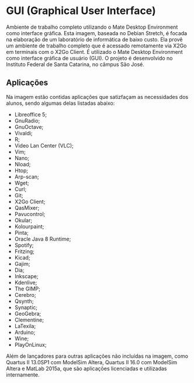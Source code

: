 # GUI (Graphical User Interface)

Ambiente de trabalho completo utilizando o Mate Desktop Environment como interface gráfica.
Esta imagem, baseada no Debian Stretch, é focada na elaboração de um laboratório de informática de baixo custo. Ela provê um ambiente de trabalho completo que é acessado remotamente via X2Go em terminais com o X2Go Client. É utilizado o Mate Desktop Environment como interface gráfica de usuário (GUI). O projeto é desenvolvido no Instituto Federal de Santa Catarina, no câmpus São José.

## Aplicações

Na imagem estão contidas aplicações que satizfaçam as necessidades dos alunos, sendo algumas delas listadas abaixo:

* Libreoffice 5;
* GnuRadio;
* GnuOctave;
* Vivaldi;
* R;
* Video Lan Center (VLC);
* Vim;
* Nano;
* Nload;
* Htop;
* Arp-scan;
* Wget;
* Curl;
* Git;
* X2Go Client;
* QasMixer;
* Pavucontrol;
* Okular;
* Kolourpaint;
* Pinta;
* Oracle Java 8 Runtime;
* Spotify;
* Fritzing;
* Kicad;
* Gajim;
* Dia;
* Inkscape;
* Kdenlive;
* The GIMP;
* Cerebro;
* Qsynth;
* Synaptic;
* GeoGebra;
* Clementine;
* LaTexila;
* Arduino;
* Wine;
* PlayOnLinux;

Além de lançadores para outras aplicações não incluídas na imagem, como Quartus II 13.0SP1 com ModelSim Altera, Quartus II 16.0 com ModelSim Altera e MatLab 2015a, que são aplicações licenciadas e utilizadas internamente.
